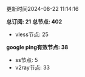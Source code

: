 更新时间2024-08-22 11:14:16

**总订阅: 21**
**总节点: 402**
- vless节点: 25

**google ping有效节点: 38**
- ss节点: 5
- v2ray节点: 33
